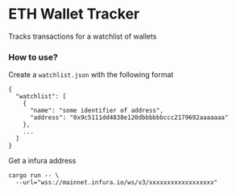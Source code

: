# ETH Wallet Tracker

Tracks transactions for a watchlist of wallets

### How to use?

Create a `watchlist.json` with the following format

```
{
  "watchlist": [
    {
      "name": "some identifier of address",
      "address": "0x9c5111dd4838e120dbbbbbbccc2179692aaaaaaa"
    },
    ...
  ]
}
```

Get a infura address

```
cargo run -- \
  --url="wss://mainnet.infura.io/ws/v3/xxxxxxxxxxxxxxxxxx"
```
